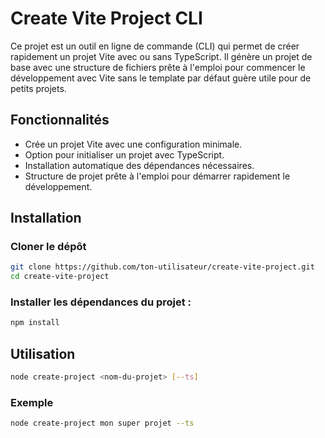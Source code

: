 # Create Vite Project CLI

Ce projet est un outil en ligne de commande (CLI) qui permet de créer rapidement un projet Vite avec ou sans TypeScript. Il génère un projet de base avec une structure de fichiers prête à l'emploi pour commencer le développement avec Vite sans le template par défaut guère utile pour de petits projets.

## Fonctionnalités

- Crée un projet Vite avec une configuration minimale.
- Option pour initialiser un projet avec TypeScript.
- Installation automatique des dépendances nécessaires.
- Structure de projet prête à l'emploi pour démarrer rapidement le développement.

## Installation

### Cloner le dépôt

```bash
git clone https://github.com/ton-utilisateur/create-vite-project.git
cd create-vite-project
```

### Installer les dépendances du projet :

```bash
npm install
```

## Utilisation

```bash
node create-project <nom-du-projet> [--ts]
```

### Exemple

```bash
node create-project mon super projet --ts
```
